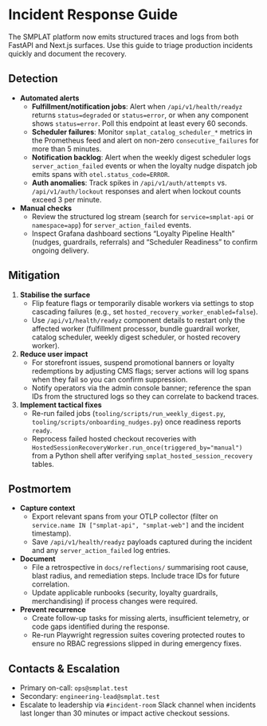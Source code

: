 # Incident Response Guide

The SMPLAT platform now emits structured traces and logs from both FastAPI and Next.js
surfaces. Use this guide to triage production incidents quickly and document the
recovery.

## Detection
- **Automated alerts**
  - **Fulfillment/notification jobs**: Alert when `/api/v1/health/readyz` returns
    `status=degraded` or `status=error`, or when any component shows
    `status=error`. Poll this endpoint at least every 60 seconds.
  - **Scheduler failures**: Monitor `smplat_catalog_scheduler_*` metrics in the
    Prometheus feed and alert on non-zero `consecutive_failures` for more than
    5 minutes.
  - **Notification backlog**: Alert when the weekly digest scheduler logs
    `server_action_failed` events or when the loyalty nudge dispatch job emits
    spans with `otel.status_code=ERROR`.
  - **Auth anomalies**: Track spikes in `/api/v1/auth/attempts` vs.
    `/api/v1/auth/lockout` responses and alert when lockout counts exceed 3 per
    minute.
- **Manual checks**
  - Review the structured log stream (search for `service=smplat-api` or
    `namespace=app`) for `server_action_failed` events.
  - Inspect Grafana dashboard sections “Loyalty Pipeline Health” (nudges,
    guardrails, referrals) and “Scheduler Readiness” to confirm ongoing delivery.

## Mitigation
1. **Stabilise the surface**
   - Flip feature flags or temporarily disable workers via settings to stop
     cascading failures (e.g., set `hosted_recovery_worker_enabled=false`).
   - Use `/api/v1/health/readyz` component details to restart only the affected
     worker (fulfillment processor, bundle guardrail worker, catalog scheduler,
     weekly digest scheduler, or hosted recovery worker).
2. **Reduce user impact**
   - For storefront issues, suspend promotional banners or loyalty redemptions
     by adjusting CMS flags; server actions will log spans when they fail so
     you can confirm suppression.
   - Notify operators via the admin console banner; reference the span IDs from
     the structured logs so they can correlate to backend traces.
3. **Implement tactical fixes**
   - Re-run failed jobs (`tooling/scripts/run_weekly_digest.py`,
     `tooling/scripts/onboarding_nudges.py`) once readiness reports `ready`.
   - Reprocess failed hosted checkout recoveries with
     `HostedSessionRecoveryWorker.run_once(triggered_by="manual")` from a
     Python shell after verifying `smplat_hosted_session_recovery` tables.

## Postmortem
- **Capture context**
  - Export relevant spans from your OTLP collector (filter on
    `service.name IN ["smplat-api", "smplat-web"]` and the incident timestamp).
  - Save `/api/v1/health/readyz` payloads captured during the incident and any
    `server_action_failed` log entries.
- **Document**
  - File a retrospective in `docs/reflections/` summarising root cause, blast
    radius, and remediation steps. Include trace IDs for future correlation.
  - Update applicable runbooks (security, loyalty guardrails, merchandising) if
    process changes were required.
- **Prevent recurrence**
  - Create follow-up tasks for missing alerts, insufficient telemetry, or code
    gaps identified during the response.
  - Re-run Playwright regression suites covering protected routes to ensure no
    RBAC regressions slipped in during emergency fixes.

## Contacts & Escalation
- Primary on-call: `ops@smplat.test`
- Secondary: `engineering-lead@smplat.test`
- Escalate to leadership via `#incident-room` Slack channel when incidents last
  longer than 30 minutes or impact active checkout sessions.
